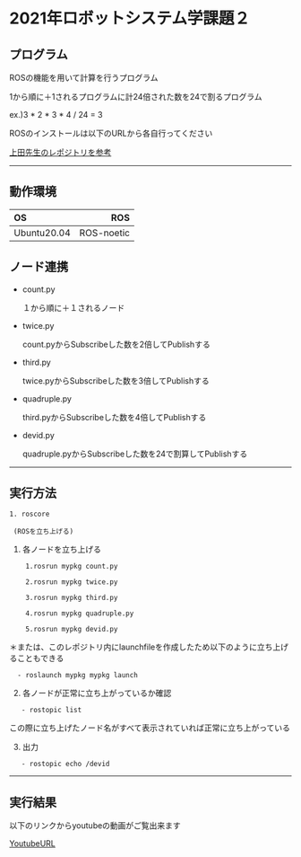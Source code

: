 # 2021年ロボットシステム学課題２


## プログラム


ROSの機能を用いて計算を行うプログラム


1から順に＋1されるプログラムに計24倍された数を24で割るプログラム


ex.)3 * 2 * 3 * 4 / 24 = 3 


ROSのインストールは以下のURLから各自行ってください


[上田先生のレポジトリを参考](https://github.com/ryuichiueda/ros_setup_scripts_Ubuntu20.04_desktop)

______


## 動作環境


| OS | ROS |  
|:----|------:|
| Ubuntu20.04 | ROS-noetic |


## ノード連携


 - count.py 


    １から順に＋１されるノード


 - twice.py

 
    count.pyからSubscribeした数を2倍してPublishする


 - third.py


    twice.pyからSubscribeした数を3倍してPublishする


 - quadruple.py


    third.pyからSubscribeした数を4倍してPublishする


 - devid.py


    quadruple.pyからSubscribeした数を24で割算してPublishする


______


## 実行方法


```
1. roscore
```


     (ROSを立ち上げる)


1. 各ノードを立ち上げる
 

```
    1.rosrun mypkg count.py
```


```
    2.rosrun mypkg twice.py
```


``` 
    3.rosrun mypkg third.py
```


```
    4.rosrun mypkg quadruple.py
```


```
    5.rosrun mypkg devid.py
```



＊または、このレポジトリ内にlaunchfileを作成したため以下のように立ち上げることもできる


```
  - roslaunch mypkg mypkg launch
```



 2. 各ノードが正常に立ち上がっているか確認


```
   - rostopic list
```



  この際に立ち上げたノード名がすべて表示されていれば正常に立ち上がっている


 3. 出力


```
   - rostopic echo /devid
```



____


## 実行結果


以下のリンクからyoutubeの動画がご覧出来ます

[YoutubeURL](https://youtu.be/Epd0Tx29t4s)
